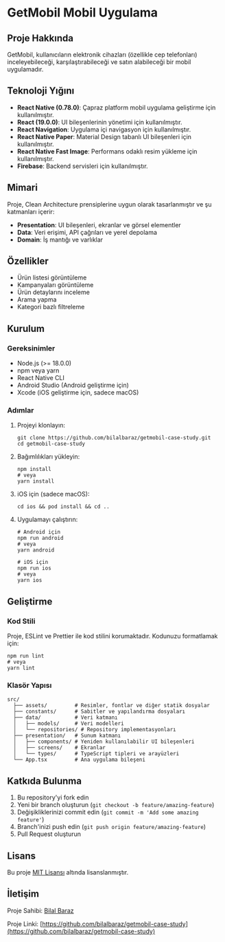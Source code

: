 # GetMobil Mobil Uygulama

## Proje Hakkında

GetMobil, kullanıcıların elektronik cihazları (özellikle cep telefonları) inceleyebileceği, karşılaştırabileceği ve satın alabileceği bir mobil uygulamadır.

## Teknoloji Yığını

- **React Native (0.78.0)**: Çapraz platform mobil uygulama geliştirme için kullanılmıştır.
- **React (19.0.0)**: UI bileşenlerinin yönetimi için kullanılmıştır.
- **React Navigation**: Uygulama içi navigasyon için kullanılmıştır.
- **React Native Paper**: Material Design tabanlı UI bileşenleri için kullanılmıştır.
- **React Native Fast Image**: Performans odaklı resim yükleme için kullanılmıştır.
- **Firebase**: Backend servisleri için kullanılmıştır.

## Mimari

Proje, Clean Architecture prensiplerine uygun olarak tasarlanmıştır ve şu katmanları içerir:

- **Presentation**: UI bileşenleri, ekranlar ve görsel elementler
- **Data**: Veri erişimi, API çağrıları ve yerel depolama
- **Domain**: İş mantığı ve varlıklar

## Özellikler

- Ürün listesi görüntüleme
- Kampanyaları görüntüleme
- Ürün detaylarını inceleme
- Arama yapma
- Kategori bazlı filtreleme

## Kurulum

### Gereksinimler

- Node.js (>= 18.0.0)
- npm veya yarn
- React Native CLI
- Android Studio (Android geliştirme için)
- Xcode (iOS geliştirme için, sadece macOS)

### Adımlar

1. Projeyi klonlayın:
   ```
   git clone https://github.com/bilalbaraz/getmobil-case-study.git
   cd getmobil-case-study
   ```

2. Bağımlılıkları yükleyin:
   ```
   npm install
   # veya
   yarn install
   ```

3. iOS için (sadece macOS):
   ```
   cd ios && pod install && cd ..
   ```

4. Uygulamayı çalıştırın:
   ```
   # Android için
   npm run android
   # veya
   yarn android

   # iOS için
   npm run ios
   # veya
   yarn ios
   ```

## Geliştirme

### Kod Stili

Proje, ESLint ve Prettier ile kod stilini korumaktadır. Kodunuzu formatlamak için:

```
npm run lint
# veya
yarn lint
```

### Klasör Yapısı

```
src/
  ├── assets/         # Resimler, fontlar ve diğer statik dosyalar
  ├── constants/      # Sabitler ve yapılandırma dosyaları
  ├── data/           # Veri katmanı
  │   ├── models/     # Veri modelleri
  │   └── repositories/ # Repository implementasyonları
  ├── presentation/   # Sunum katmanı
  │   ├── components/ # Yeniden kullanılabilir UI bileşenleri
  │   ├── screens/    # Ekranlar
  │   └── types/      # TypeScript tipleri ve arayüzleri
  └── App.tsx         # Ana uygulama bileşeni
```

## Katkıda Bulunma

1. Bu repository'yi fork edin
2. Yeni bir branch oluşturun (`git checkout -b feature/amazing-feature`)
3. Değişikliklerinizi commit edin (`git commit -m 'Add some amazing feature'`)
4. Branch'inizi push edin (`git push origin feature/amazing-feature`)
5. Pull Request oluşturun

## Lisans

Bu proje [MIT Lisansı](LICENSE) altında lisanslanmıştır.

## İletişim

Proje Sahibi: [Bilal Baraz](mailto:bilalbaraz@windowslive.com)

Proje Linki: [https://github.com/bilalbaraz/getmobil-case-study](https://github.com/bilalbaraz/getmobil-case-study)